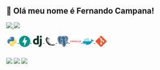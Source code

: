 ## 👋 Olá meu nome é Fernando Campana!

<div>
   <a href="https://github.com/campanafernando">
     <img height="150em" src="https://github-readme-stats.vercel.app/api?username=campanafernando&show_icons=true&theme=merko&include_all_commits=true&count_private=true"/>
  <img height="150em" src="https://github-readme-stats.vercel.app/api/top-langs/?username=campanafernando&layout=compact&langs_count=7&theme=merko"/>
</div>
<div style="display: inline_block"><br>
  <img align="center" alt="campana-Python" height="30" width="30" src="https://raw.githubusercontent.com/devicons/devicon/master/icons/python/python-original.svg">
  <img align="center" alt="campana-FASTAPI" height="30" width="30" src="https://github.com/devicons/devicon/blob/master/icons/fastapi/fastapi-original.svg">
  <img align="center" alt="campana-FASTAPI" height="30" width="30" src="https://github.com/devicons/devicon/blob/master/icons/django/django-plain.svg">   
  <img align="center" alt="campana-FLASK" height="30" width="30" src="https://github.com/devicons/devicon/blob/master/icons/flask/flask-original.svg">
  <img align="center" alt="campana-POSTGRES" height="30" width="30" src="https://github.com/devicons/devicon/blob/master/icons/postgresql/postgresql-original.svg">
  <img align="center" alt="campana-POSTGRES" height="30" width="30" src="https://github.com/devicons/devicon/blob/master/icons/oracle/oracle-original.svg">
  <img align="center" alt="campana-DOCKER" height="30" width="30" src="https://github.com/devicons/devicon/blob/master/icons/docker/docker-plain.svg">
  <img align="center" alt="campana-GIT" height="30" width="30" src="https://github.com/devicons/devicon/blob/master/icons/git/git-original.svg">
</div>
  
  ##
  
   <div> 
  <a href = "mailto:fernandocampana@gmail.com"><img src="https://img.shields.io/badge/-Gmail-%23333?style=for-the-badge&logo=gmail&logoColor=white" target="_blank"></a>
  <a href="https://www.linkedin.com/in/campanafernandodev" target="_blank"><img src="https://img.shields.io/badge/-LinkedIn-%230077B5?style=for-the-badge&logo=linkedin&logoColor=white" target="_blank"></a>
  <a href="https://www.instagram.com/fernandocmpn/" target="_blank"><img src="https://img.shields.io/badge/-Instagram-%23E4405F?style=for-the-badge&logo=instagram&logoColor=white" target="_blank"></a>
 
</div>
